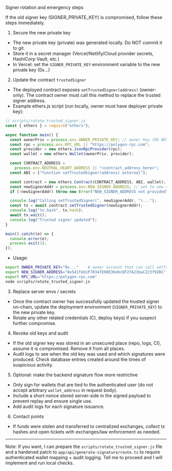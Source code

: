 Signer rotation and emergency steps

If the old signer key (SIGNER_PRIVATE_KEY) is compromised, follow these steps immediately.

1. Secure the new private key

- The new private key (private) was generated locally. Do NOT commit it to git.
- Store it in a secret manager (Vercel/Netlify/Cloud provider secrets, HashiCorp Vault, etc.)
- In Vercel: set the `SIGNER_PRIVATE_KEY` environment variable to the new private key (0x...)

2. Update the contract `trustedSigner`

- The deployed contract exposes `setTrustedSigner(address)` (owner-only). The contract owner must call this method to replace the trusted signer address.
- Example ethers.js script (run locally, owner must have deployer private key):

```js
// scripts/rotate_trusted_signer.js
const { ethers } = require("ethers");

async function main() {
  const ownerPriv = process.env.OWNER_PRIVATE_KEY; // owner key (DO NOT COMMIT)
  const rpc = process.env.RPC_URL || "https://polygon-rpc.com";
  const provider = new ethers.JsonRpcProvider(rpc);
  const wallet = new ethers.Wallet(ownerPriv, provider);

  const CONTRACT_ADDRESS =
    process.env.NEUTRAL_HEART_ADDRESS || "<contract_address_here>";
  const ABI = ["function setTrustedSigner(address) external"];

  const contract = new ethers.Contract(CONTRACT_ADDRESS, ABI, wallet);
  const newSignerAddr = process.env.NEW_SIGNER_ADDRESS; // set to new address
  if (!newSignerAddr) throw new Error("NEW_SIGNER_ADDRESS not provided");

  console.log("Calling setTrustedSigner(", newSignerAddr, ")...");
  const tx = await contract.setTrustedSigner(newSignerAddr);
  console.log("tx.hash", tx.hash);
  await tx.wait();
  console.log("Trusted signer updated");
}

main().catch((e) => {
  console.error(e);
  process.exit(1);
});
```

- Usage:

```bash
export OWNER_PRIVATE_KEY="0x..."    # owner account that can call setTrustedSigner
export NEW_SIGNER_ADDRESS="0x541feb1F78347E08E36ebcDF27A23baC223f92B1"
export RPC_URL="https://polygon-rpc.com"
node scripts/rotate_trusted_signer.js
```

3. Replace server envs / secrets

- Once the contract owner has successfully updated the trusted signer on-chain, update the deployment environment (`SIGNER_PRIVATE_KEY`) to the new private key.
- Rotate any other related credentials (CI, deploy keys) if you suspect further compromise.

4. Revoke old keys and audit

- If the old signer key was stored in an unsecured place (repo, logs, CI), assume it is compromised. Remove it from all places.
- Audit logs to see when the old key was used and which signatures were produced. Check database entries created around the times of suspicious activity.

5. Optional: make the backend signature flow more restrictive

- Only sign for wallets that are tied to the authenticated user (do not accept arbitrary `wallet_address` in request body).
- Include a short nonce stored server-side in the signed payload to prevent replay and ensure single use.
- Add audit logs for each signature issuance.

6. Contact points

- If funds were stolen and transferred to centralized exchanges, collect tx hashes and open tickets with exchanges/law enforcement as needed.

---

Note: If you want, I can prepare the `scripts/rotate_trusted_signer.js` file and a hardened patch to `app/api/generate-signature/route.ts` to require authenticated wallet mapping + audit logging. Tell me to proceed and I will implement and run local checks.
